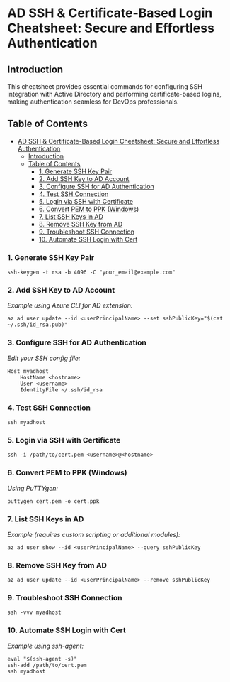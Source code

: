 # AD SSH & Certificate-Based Login Cheatsheet: Secure and Effortless Authentication

## Introduction
This cheatsheet provides essential commands for configuring SSH integration with Active Directory and performing certificate-based logins, making authentication seamless for DevOps professionals.

## Table of Contents
- [AD SSH \& Certificate-Based Login Cheatsheet: Secure and Effortless Authentication](#ad-ssh--certificate-based-login-cheatsheet-secure-and-effortless-authentication)
  - [Introduction](#introduction)
  - [Table of Contents](#table-of-contents)
    - [1. Generate SSH Key Pair](#1-generate-ssh-key-pair)
    - [2. Add SSH Key to AD Account](#2-add-ssh-key-to-ad-account)
    - [3. Configure SSH for AD Authentication](#3-configure-ssh-for-ad-authentication)
    - [4. Test SSH Connection](#4-test-ssh-connection)
    - [5. Login via SSH with Certificate](#5-login-via-ssh-with-certificate)
    - [6. Convert PEM to PPK (Windows)](#6-convert-pem-to-ppk-windows)
    - [7. List SSH Keys in AD](#7-list-ssh-keys-in-ad)
    - [8. Remove SSH Key from AD](#8-remove-ssh-key-from-ad)
    - [9. Troubleshoot SSH Connection](#9-troubleshoot-ssh-connection)
    - [10. Automate SSH Login with Cert](#10-automate-ssh-login-with-cert)

<a id="generate-ssh-key-pair"></a>
### 1. Generate SSH Key Pair  
```
ssh-keygen -t rsa -b 4096 -C "your_email@example.com"
```

<a id="add-ssh-key-to-ad"></a>
### 2. Add SSH Key to AD Account  
*Example using Azure CLI for AD extension:*  
```
az ad user update --id <userPrincipalName> --set sshPublicKey="$(cat ~/.ssh/id_rsa.pub)"
```

<a id="configure-ssh-ad"></a>
### 3. Configure SSH for AD Authentication  
*Edit your SSH config file:*  
```
Host myadhost
    HostName <hostname>
    User <username>
    IdentityFile ~/.ssh/id_rsa
```

<a id="test-ssh-connection"></a>
### 4. Test SSH Connection  
```
ssh myadhost
```

<a id="login-via-ssh-cert"></a>
### 5. Login via SSH with Certificate  
```
ssh -i /path/to/cert.pem <username>@<hostname>
```

<a id="convert-pem-to-ppk"></a>
### 6. Convert PEM to PPK (Windows)
*Using PuTTYgen:*  
```
puttygen cert.pem -o cert.ppk
```

<a id="list-ssh-keys-ad"></a>
### 7. List SSH Keys in AD  
*Example (requires custom scripting or additional modules):*  
```
az ad user show --id <userPrincipalName> --query sshPublicKey
```

<a id="remove-ssh-key-ad"></a>
### 8. Remove SSH Key from AD  
```
az ad user update --id <userPrincipalName> --remove sshPublicKey
```

<a id="troubleshoot-ssh"></a>
### 9. Troubleshoot SSH Connection  
```
ssh -vvv myadhost
```

<a id="automate-ssh-login"></a>
### 10. Automate SSH Login with Cert  
*Example using ssh-agent:*  
```
eval "$(ssh-agent -s)"
ssh-add /path/to/cert.pem
ssh myadhost
```
